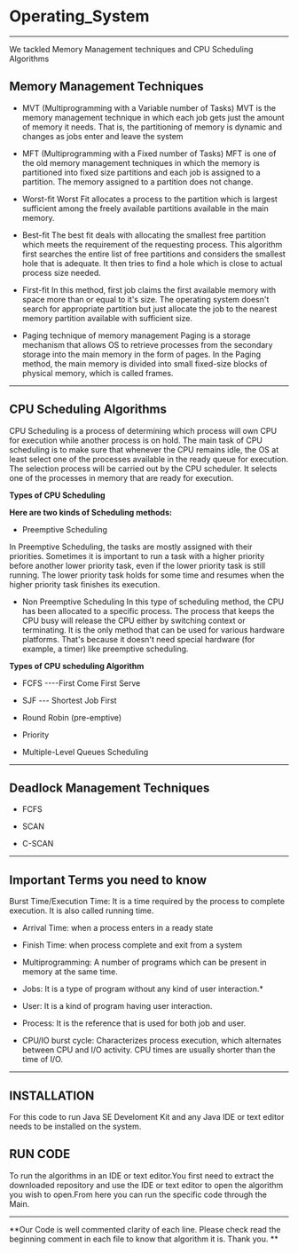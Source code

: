 # Operating_System
___

We tackled Memory Management techniques and CPU Scheduling Algorithms


## Memory Management Techniques	

- MVT (Multiprogramming with a Variable number of Tasks)
MVT is the memory management technique in
which each job gets just the amount of memory it needs. That is, 
the partitioning of memory is dynamic and changes as jobs enter and leave the system

- MFT (Multiprogramming with a Fixed number of Tasks)
MFT is one of the old memory management techniques in which the memory is partitioned into 
fixed size partitions and each job is assigned to a partition. The memory assigned 
to a partition does not change.

- Worst-fit 
Worst Fit allocates a process to the partition which is largest sufficient
among the freely available partitions available in the main memory.

- Best-fit 
The best fit deals with allocating the smallest free partition which meets the requirement of the 
requesting process. This algorithm first searches the entire list of free partitions and considers 
the smallest hole that is adequate. It then tries to find a hole which is close to actual 
process size needed.


- First-fit
In this method, first job claims the first available memory with space more than or equal to it's size.
The operating system doesn't search for appropriate partition but just allocate
the job to the nearest memory partition available with sufficient size.

- Paging technique of memory management
Paging is a storage mechanism that allows OS to retrieve processes from the secondary storage into 
the main memory in the form of pages. In the Paging method, the main memory is divided into 
small fixed-size blocks of physical memory, which is called frames.

___

## CPU Scheduling Algorithms
CPU Scheduling is a process of determining which process will own CPU for execution while another process is on hold. The main task of CPU scheduling is to make sure that whenever the CPU remains idle, the OS at least select one of the processes available in the ready queue for execution. The selection process will be carried out by the CPU scheduler. It selects one of the processes in memory that are ready for execution.




**Types of CPU Scheduling**

**Here are two kinds of Scheduling methods:**

- Preemptive Scheduling

In Preemptive Scheduling, the tasks are mostly assigned with their priorities. Sometimes it is important to 
run a task with a higher priority before another lower priority task, even if the lower priority 
task is still running. The lower priority task holds for some time and resumes when the 
higher priority task finishes its execution.


- Non Preemptive Scheduling
In this type of scheduling method, the CPU has been allocated to a specific process. 
The process that keeps the CPU busy will release the CPU either by switching context or 
terminating. It is the only method that can be used for various hardware platforms. 
That's because it doesn't need special hardware (for example, a timer) like preemptive scheduling.


**Types of CPU scheduling Algorithm**

- FCFS ----First Come First Serve 

- SJF --- Shortest Job First

- Round Robin (pre-emptive) 

- Priority 

- Multiple-Level Queues Scheduling

___

## Deadlock Management Techniques

- FCFS 

- SCAN 

- C-SCAN 

___

## Important Terms you need to know
Burst Time/Execution Time: It is a time required by the process to complete execution. 
It is also called running time.
- Arrival Time: when a process enters in a ready state

- Finish Time: when process complete and exit from a system

- Multiprogramming: A number of programs which can be present in  memory at the same time.

- Jobs: It is a type of program without any kind of user interaction.*

- User: It is a kind of program having user interaction.

- Process: It is the reference that is used for both job and user.

- CPU/IO burst cycle: Characterizes process execution, which alternates between CPU and I/O activity. 
CPU times are usually shorter than the time of I/O.

___

## INSTALLATION 

For this code to run  Java SE Develoment Kit and  any Java IDE or text editor needs to be installed on the system.



## RUN CODE

To run the algorithms in an IDE or text editor.You first need to extract the downloaded  repository and use the IDE or text editor to open the algorithm you wish to open.From here you can run the specific code through the Main.


___

**Our Code is well commented clarity of each line. 
Please check read the beginning comment in each file to know that algorithm it is. 
Thank you. **


 


